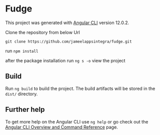 # Fudge

This project was generated with [Angular CLI](https://github.com/angular/angular-cli) version 12.0.2.

Clone the repository from below Url

```git clone https://github.com/jameelappsintegra/fudge.git```

run ```npm install```

after the package installation 
run ```ng s -o``` view the project

## Build

Run `ng build` to build the project. The build artifacts will be stored in the `dist/` directory.

## Further help

To get more help on the Angular CLI use `ng help` or go check out the [Angular CLI Overview and Command Reference](https://angular.io/cli) page.
